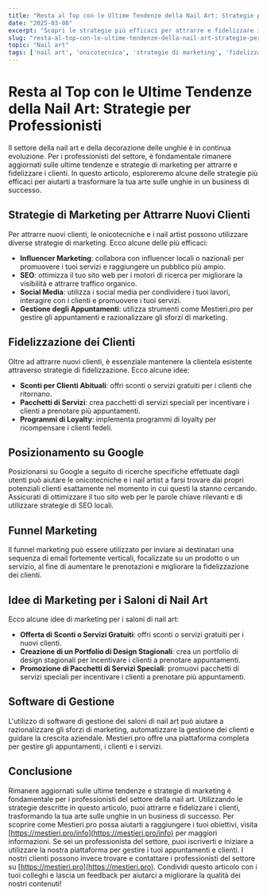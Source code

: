 ```yaml
---
title: "Resta al Top con le Ultime Tendenze della Nail Art: Strategie per Professionisti"
date: "2025-03-08"
excerpt: "Scopri le strategie più efficaci per attrarre e fidelizzare i clienti nel settore della nail art. Dalla SEO ai social media, impara a trasformare la tua arte in un business di successo con Mestieri.pro."
slug: "resta-al-top-con-le-ultime-tendenze-della-nail-art-strategie-per-professionisti"
topic: "Nail art"
tags: ['nail art', 'onicotecnica', 'strategie di marketing', 'fidelizzazione dei clienti', 'Mestieri.pro']
---
```

# Resta al Top con le Ultime Tendenze della Nail Art: Strategie per Professionisti

Il settore della nail art e della decorazione delle unghie è in continua evoluzione. Per i professionisti del settore, è fondamentale rimanere aggiornati sulle ultime tendenze e strategie di marketing per attrarre e fidelizzare i clienti. In questo articolo, esploreremo alcune delle strategie più efficaci per aiutarti a trasformare la tua arte sulle unghie in un business di successo.

## Strategie di Marketing per Attrarre Nuovi Clienti

Per attrarre nuovi clienti, le onicotecniche e i nail artist possono utilizzare diverse strategie di marketing. Ecco alcune delle più efficaci:

* **Influencer Marketing**: collabora con influencer locali o nazionali per promuovere i tuoi servizi e raggiungere un pubblico più ampio.
* **SEO**: ottimizza il tuo sito web per i motori di ricerca per migliorare la visibilità e attrarre traffico organico.
* **Social Media**: utilizza i social media per condividere i tuoi lavori, interagire con i clienti e promuovere i tuoi servizi.
* **Gestione degli Appuntamenti**: utilizza strumenti come Mestieri.pro per gestire gli appuntamenti e razionalizzare gli sforzi di marketing.

## Fidelizzazione dei Clienti

Oltre ad attrarre nuovi clienti, è essenziale mantenere la clientela esistente attraverso strategie di fidelizzazione. Ecco alcune idee:

* **Sconti per Clienti Abituali**: offri sconti o servizi gratuiti per i clienti che ritornano.
* **Pacchetti di Servizi**: crea pacchetti di servizi speciali per incentivare i clienti a prenotare più appuntamenti.
* **Programmi di Loyalty**: implementa programmi di loyalty per ricompensare i clienti fedeli.

## Posizionamento su Google

Posizionarsi su Google a seguito di ricerche specifiche effettuate dagli utenti può aiutare le onicotecniche e i nail artist a farsi trovare dai propri potenziali clienti esattamente nel momento in cui questi la stanno cercando. Assicurati di ottimizzare il tuo sito web per le parole chiave rilevanti e di utilizzare strategie di SEO locali.

## Funnel Marketing

Il funnel marketing può essere utilizzato per inviare ai destinatari una sequenza di email fortemente verticali, focalizzate su un prodotto o un servizio, al fine di aumentare le prenotazioni e migliorare la fidelizzazione dei clienti.

## Idee di Marketing per i Saloni di Nail Art

Ecco alcune idee di marketing per i saloni di nail art:

* **Offerta di Sconti o Servizi Gratuiti**: offri sconti o servizi gratuiti per i nuovi clienti.
* **Creazione di un Portfolio di Design Stagionali**: crea un portfolio di design stagionali per incentivare i clienti a prenotare appuntamenti.
* **Promozione di Pacchetti di Servizi Speciali**: promuovi pacchetti di servizi speciali per incentivare i clienti a prenotare più appuntamenti.

## Software di Gestione

L'utilizzo di software di gestione dei saloni di nail art può aiutare a razionalizzare gli sforzi di marketing, automatizzare la gestione dei clienti e guidare la crescita aziendale. Mestieri.pro offre una piattaforma completa per gestire gli appuntamenti, i clienti e i servizi.

## Conclusione

Rimanere aggiornati sulle ultime tendenze e strategie di marketing è fondamentale per i professionisti del settore della nail art. Utilizzando le strategie descritte in questo articolo, puoi attrarre e fidelizzare i clienti, trasformando la tua arte sulle unghie in un business di successo. Per scoprire come Mestieri.pro possa aiutarti a raggiungere i tuoi obiettivi, visita [https://mestieri.pro/info](https://mestieri.pro/info) per maggiori informazioni. Se sei un professionista del settore, puoi iscriverti e iniziare a utilizzare la nostra piattaforma per gestire i tuoi appuntamenti e clienti. I nostri clienti possono invece trovare e contattare i professionisti del settore su [https://mestieri.pro](https://mestieri.pro). 
Condividi questo articolo con i tuoi colleghi e lascia un feedback per aiutarci a migliorare la qualità dei nostri contenuti!